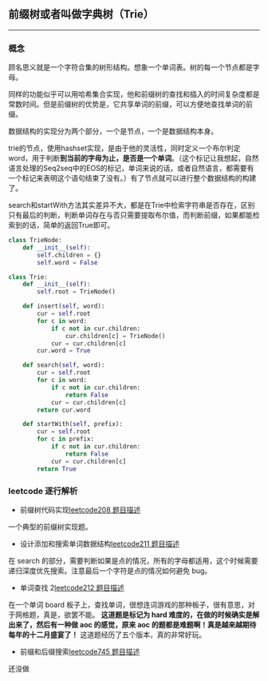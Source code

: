 ## 前缀树或者叫做字典树（Trie）

---

### 概念

顾名思义就是一个字符合集的树形结构。想象一个单词表。树的每一个节点都是字母。

同样的功能似乎可以用哈希集合实现，他和前缀树的查找和插入的时间复杂度都是常数时间。但是前缀树的优势是，它共享单词的前缀，可以方便地查找单词的前缀。

数据结构的实现分为两个部分，一个是节点，一个是数据结构本身。

trie的节点，使用hashset实现，是由于他的灵活性，同时定义一个布尔判定word，用于判断**到当前的字母为止，是否是一个单词**。（这个标记让我想起，自然语言处理的Seq2seq中的EOS的标记，单词来说的话，或者自然语言，都需要有一个标记来表明这个语句结束了没有。）有了节点就可以进行整个数据结构的构建了。

search和startWith方法其实差异不大，都是在Trie中检索字符串是否存在，区别只有最后的判断，判断单词存在与否只需要提取布尔值，而判断前缀，如果都能检索到的话，简单的返回True即可。

```python
class TrieNode:
    def __init__(self):
        self.children = {}
        self.word = False

class Trie:
    def __init__(self):
        self.root = TrieNode()

    def insert(self, word):
        cur = self.root
        for c in word:
            if c not in cur.children:
                cur.children[c] = TrieNode()
            cur = cur.children[c]
        cur.word = True

    def search(self, word):
        cur = self.root
        for c in word:
            if c not in cur.children:
                return False
            cur = cur.children[c]
        return cur.word

    def startWith(self, prefix):
        cur = self.root
        for c in prefix:
            if c not in cur.children:
                return False
            cur = cur.children[c]
        return True
```

### leetcode 逐行解析

- 前缀树代码实现[leetcode208 题目描述](https://leetcode.com/problems/implement-trie-prefix-tree/description/)

一个典型的前缀树实现题。

- 设计添加和搜索单词数据结构[leetcode211 题目描述](https://leetcode.com/problems/design-add-and-search-words-data-structure/description/)

在 search 的部分，需要判断如果是点的情况，所有的字母都适用，这个时候需要递归深度优先搜索。注意最后一个字符是点的情况如何避免 bug。

- 单词查找 2[leetcode212 题目描述](https://leetcode.com/problems/word-search-ii/description/)

在一个单词 board 板子上，查找单词，很想连词游戏的那种板子，很有意思，对于网格题，真是，欲罢不能。
**这道题是标记为 hard 难度的，在做的时候确实是解出来了，然后有一种做 aoc 的感觉，原来 aoc 的题都是难题啊！真是越来越期待每年的十二月盛宴了！**
这道题经历了五个版本，真的非常好玩。

- 前缀和后缀搜索[leetcode745 题目描述](https://leetcode.com/problems/prefix-and-suffix-search/description/)

还没做
